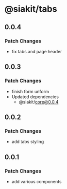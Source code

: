 # @siakit/tabs

## 0.0.4

### Patch Changes

- fix tabs and page header

## 0.0.3

### Patch Changes

- finish form unform
- Updated dependencies
  - @siakit/core@0.0.4

## 0.0.2

### Patch Changes

- add tabs styling

## 0.0.1

### Patch Changes

- add various components
